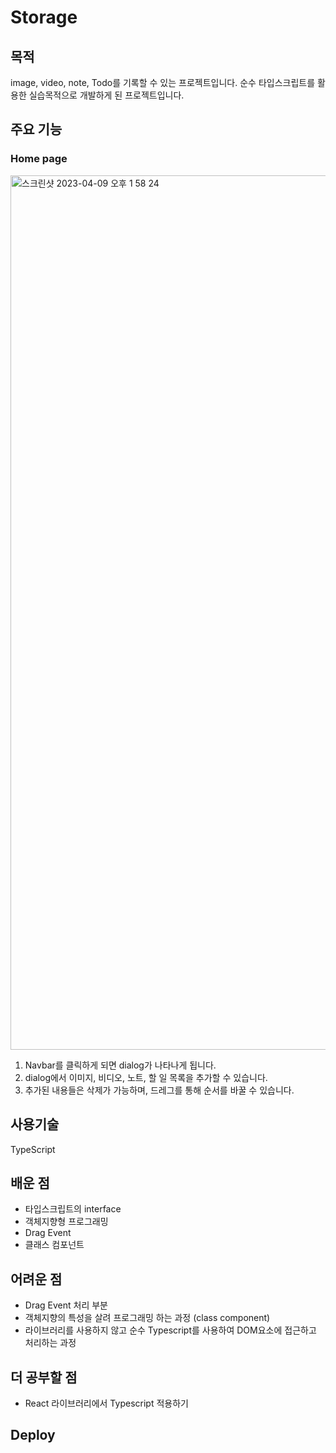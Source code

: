 # Storage

## 목적

image, video, note, Todo를 기록할 수 있는 프로젝트입니다. 순수 타입스크립트를 활용한 실습목적으로 개발하게 된 프로젝트입니다.

## 주요 기능

### Home page

<img width="1399" alt="스크린샷 2023-04-09 오후 1 58 24" src="https://user-images.githubusercontent.com/92011224/230755685-2b7c71d0-b075-484d-a737-e8cb31c70dd0.png">

1. Navbar를 클릭하게 되면 dialog가 나타나게 됩니다.
2. dialog에서 이미지, 비디오, 노트, 할 일 목록을 추가할 수 있습니다.
3. 추가된 내용들은 삭제가 가능하며, 드레그를 통해 순서를 바꿀 수 있습니다.

## 사용기술

TypeScript

## 배운 점

- 타입스크립트의 interface
- 객체지향형 프로그래밍
- Drag Event
- 클래스 컴포넌트

## 어려운 점

- Drag Event 처리 부분
- 객체지향의 특성을 살려 프로그래밍 하는 과정 (class component)
- 라이브러리를 사용하지 않고 순수 Typescript를 사용하여 DOM요소에 접근하고 처리하는 과정

## 더 공부할 점

- React 라이브러리에서 Typescript 적용하기

## Deploy

